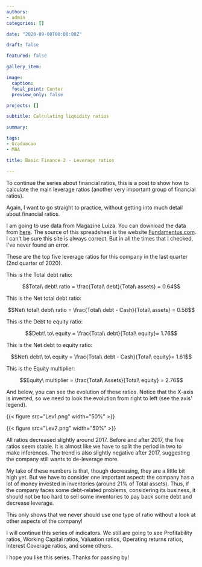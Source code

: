 ```yaml
---
authors:
- admin
categories: []

date: "2020-09-08T00:00:00Z"

draft: false

featured: false

gallery_item: 

image:
  caption: 
  focal_point: Center
  preview_only: false

projects: []

subtitle: Calculating liquidity ratios

summary: 

tags:
- Graduacao
- MBA

title: Basic Finance 2 - Leverage ratios

---
```


To continue the series about financial ratios, this is a post to show how to calculate the main leverage ratios (another very important group of financial ratios).

Again, I want to go straight to practice, without getting into much detail about financial ratios.

I am going to use data from Magazine Luiza. You can download the data from [here](https://doi.org/10.7910/DVN/U6GZYM). The source of this spreadsheet is the website [Fundamentus.com](https://www.fundamentus.com.br/). I can't be sure this site is always correct. But in all the times that I checked, I've never found an error.

These are the top five leverage ratios for this company in the last quarter (2nd quarter of 2020). 


This is the Total debt ratio:

$$Total\ debt\ ratio = \frac{Total\ debt}{Total\ assets} = 0.64$$

This is the Net total debt ratio:

$$Net\ total\ debt\ ratio = \frac{Total\ debt - Cash}{Total\ assets} = 0.58$$

This is the Debt to equity ratio:

$$Debt\ to\ equity = \frac{Total\ debt}{Total\ equity}= 1.76$$

This is the Net debt to equity ratio:

$$Net\ debt\ to\ equity = \frac{Total\ debt - Cash}{Total\ equity}= 1.61$$

This is the Equity multiplier:

$$Equity\ multiplier = \frac{Total\ Assets}{Total\ equity} = 2.76$$




And below, you can see the evolution of these ratios. Notice that the X-axis is inverted, so we need to look the evolution from right to left (see the axis' legend).


{{< figure src="Lev1.png" width="50%" >}}

{{< figure src="Lev2.png" width="50%" >}}


All ratios decreased slightly around 2017. Before and after 2017, the five ratios seem stable. It is almost like we have to split the period in two to make inferences. The trend is also slightly negative after 2017, suggesting the company still wants to de-leverage more.

My take of these numbers is that, though decreasing, they are a little bit high yet. But we have to consider one important aspect: the company has a lot of money invested in inventories (around 21% of Total assets). Thus, if the company faces some debt-related problems, considering its business, it should not be too hard to sell some inventories to pay back some debt and decrease leverage.

This only shows that we never should use one type of ratio without a look at other aspects of the company!

I will continue this series of indicators. We still are going to see Profitability ratios, Working Capital ratios, Valuation ratios, Operating returns ratios, Interest Coverage ratios, and some others.

I hope you like this series. Thanks for passing by!

